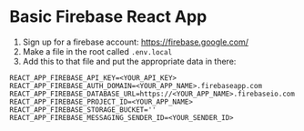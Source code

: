 # Basic Firebase React App

1. Sign up for a firebase account: https://firebase.google.com/
2. Make a file in the root called `.env.local`
3. Add this to that file and put the appropriate data in there:

```
REACT_APP_FIREBASE_API_KEY=<YOUR_API_KEY>
REACT_APP_FIREBASE_AUTH_DOMAIN=<YOUR_APP_NAME>.firebaseapp.com
REACT_APP_FIREBASE_DATABASE_URL=https://<YOUR_APP_NAME>.firebaseio.com
REACT_APP_FIREBASE_PROJECT_ID=<YOUR_APP_NAME>
REACT_APP_FIREBASE_STORAGE_BUCKET=''
REACT_APP_FIREBASE_MESSAGING_SENDER_ID=<YOUR_SENDER_ID>
```
